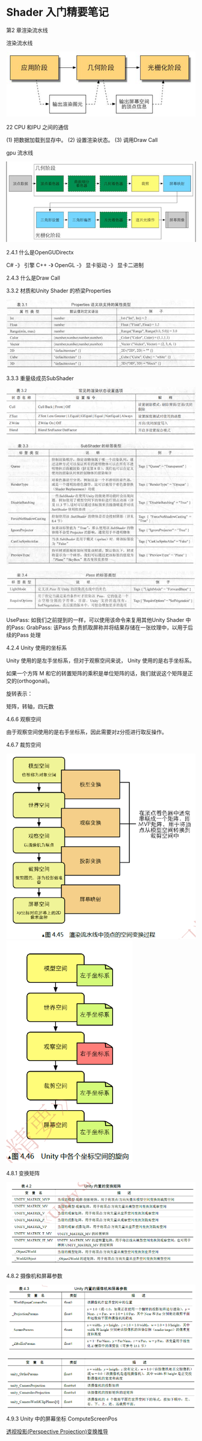 # Shader 入门精要笔记

第2 章渲染流水线



渲染流水线

![image-20211228212603575](../../../.gitbook/assets/image-20211228212603575.png)



22 CPU 和IPU 之间的通信

(1) 把数据加载到显存中。
(2) 设置渲染状态。
(3) 调用Draw Call



gpu 流水线

![image-20211228212755437](../../../.gitbook/assets/image-20211228212755437.png)



2.4.1 什么是OpenGUDirectx

C# -》 引擎 C++ -》 OpenGL -》 显卡驱动 -》 显卡二进制



2.4.3 什么是Draw Call



3.3.2 材质和Unity Shader 的桥梁Properties

![image-20211228213926419](../../../.gitbook/assets/image-20211228213926419.png)



3.3.3 重量级成员SubShader

![image-20211228214037450](../../../.gitbook/assets/image-20211228214037450.png)

![image-20211228214202762](../../../.gitbook/assets/image-20211228214202762.png)



![image-20211228214300167](../../../.gitbook/assets/image-20211228214300167.png)

UsePass: 如我们之前提到的一样，可以使用该命令来复用其他Unity Shader 中的Pass:
GrabPass: 该Pass 负责抓取屏称并将结果存储在一张纹理中，以用于后续的Pass 处理



4.2.4 Unity 使用的坐标系

Unity 使用的是左手坐标系，但对于观察空间来说， Unity 使用的是右手坐标系。



如果一个方阵 M 和它的转置矩阵的乘积是单位矩阵的话，我们就说这个矩阵是正交的(orthogonal)。



旋转表示：

矩阵，转轴，四元数



4.6.6 观察空间

由于观察空间使用的是右手坐标系，因此需要对z分揽进行取反操作。



4.6.7 裁剪空间

![image-20211229094705200](../../../.gitbook/assets/image-20211229094705200.png)![image-20211229094718746](../../../.gitbook/assets/image-20211229094718746.png)



4.8.1 变换矩阵

![image-20211229094958689](../../../.gitbook/assets/image-20211229094958689.png)



4.8.2 摄像机和屏幕参数

![image-20211229095053592](../../../.gitbook/assets/image-20211229095053592.png)

![image-20211229095102596](../../../.gitbook/assets/image-20211229095102596.png)

4.9.3 Unity 中的屏幕坐标 ComputeScreenPos



[透视投影(Perspective Projection)变换推导](https://blog.csdn.net/linuxheik/article/details/78969526)
